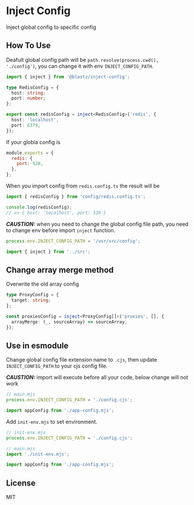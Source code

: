 # Inject Config

Inject global config to specific config

## How To Use

Deafult global config path will be `path.resolve(process.cwd(), './config')`, you can change it
with env `INJECT_CONFIG_PATH`.

```ts
import { inject } from '@blastz/inject-config';

type RedisConfig = {
  host: string;
  port: number;
};

export const redisConfig = inject<RedisConfig>('redis', {
  host: 'localhost',
  port: 6379,
});
```

If your globla config is

```js
module.exports = {
  redis: {
    port: 520,
  },
};
```

When you import config from `redis.config.ts` the result will be

```ts
import { redisConfig } from 'config/redis.config.ts';

console.log(redisConfig);
// => { host: 'localhost', port: 520 }
```

**_CAUSTION:_** when you need to change the global config file path, you need to change env before import `inject` function.

```ts
process.env.INJECT_CONFIG_PATH = '/usr/src/config';

import { inject } from '../src';
```

## Change array merge method

Overwrite the old array config

```ts
type ProxyConfig = {
  target: string;
};

const proxiesConfig = inject<ProxyConfig[]>('proxies', [], {
  arrayMerge: (_, sourceArray) => sourceArray,
});
```

## Use in esmodule

Change global config file extension name to `.cjs`, then update `INJECT_CONFIG_PATH` to your cjs config file.

**_CAUSTION:_** import will execute before all your code, below change will not work

```js
// main.mjs
process.env.INJECT_CONFIG_PATH = './config.cjs';

import appConfig from './app-config.mjs';
```

Add `init-env.mjs` to set environment.

```js
// init-env.mjs
process.env.INJECT_CONFIG_PATH = './config.cjs';

// main.mjs
import './init-env.mjs';

import appConfig from './app-config.mjs';
```

## License

MIT
